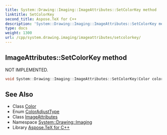 ```yaml
---
title: System::Drawing::Imaging::ImageAttributes::SetColorKey method
linktitle: SetColorKey
second_title: Aspose.TeX for C++
description: 'System::Drawing::Imaging::ImageAttributes::SetColorKey method. NOT IMPLEMENTED in C++.'
type: docs
weight: 1300
url: /cpp/system.drawing.imaging/imageattributes/setcolorkey/
---
```

## ImageAttributes::SetColorKey method


NOT IMPLEMENTED.

```cpp
void System::Drawing::Imaging::ImageAttributes::SetColorKey(Color colorLow, Color colorHigh, ColorAdjustType type=ColorAdjustType::Default)
```


## See Also

* Class [Color](../../../system.drawing/color/)
* Enum [ColorAdjustType](../../coloradjusttype/)
* Class [ImageAttributes](../)
* Namespace [System::Drawing::Imaging](../../)
* Library [Aspose.TeX for C++](../../../)
